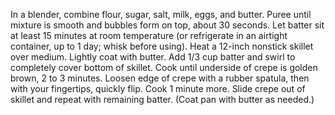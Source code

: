 In a blender, combine flour, sugar, salt, milk, eggs, and butter.
Puree until mixture is smooth and bubbles form on top, about 30 seconds. Let batter sit at least 15 minutes at room temperature (or refrigerate in an airtight container, up to 1 day; whisk before using).
Heat a 12-inch nonstick skillet over medium. Lightly coat with butter. Add 1/3 cup batter and swirl to completely cover bottom of skillet. Cook until underside of crepe is golden brown, 2 to 3 minutes.
Loosen edge of crepe with a rubber spatula, then with your fingertips, quickly flip. Cook 1 minute more. Slide crepe out of skillet and repeat with remaining batter. (Coat pan with butter as needed.)

